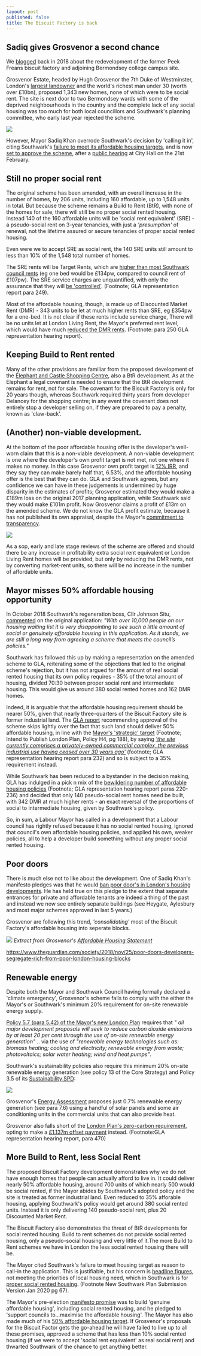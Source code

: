 ```yaml
---
layout: post
published: false
title: The Biscuit Factory is back
---
```


## Sadiq gives Grosvenor a second chance

We [blogged](http://35percent.org/2018-09-25-grosvenor-taking-the-biscuit-factory/) back in 2018 about the redevelopment of the former Peek Freans biscuit factory and adjoining Bermondsey college campus site.

Grosvenor Estate, headed by Hugh Grosvenor the 7th Duke of Westminster, London's [largest landowner](https://whoownsengland.org/2017/10/28/who-owns-central-london/) and the world's richest man under 30 (worth over £10bn), proposed 1,343 new homes, none of which were to be social rent. The site is next door to two Bermondsey wards with some of the deprived neighbourhoods in the country and the complete lack of any social housing was too much for both local councillors and Southwark's planning committee, who early last year rejected the scheme.

![](http://35percent.org/img/biscuitfactory7.png)

However, Mayor Sadiq Khan overrode Southwark's decision by 'calling it in', citing Southwark's [failure to meet its affordable housing targets](https://www.london.gov.uk/sites/default/files/public%3A//public%3A//PAWS/media_id_458537///biscuit_factory_final_decision.pdf), and is now [set to approve the scheme](https://www.london.gov.uk/sites/default/files/biscuit_factory_hearing_report.pdf), after a [public hearing](https://www.london.gov.uk/what-we-do/planning/planning-applications-and-decisions/public-hearings/former-biscuit-factory-public-hearing-0) at City Hall on the 21st February.

## Still no proper social rent

The original scheme has been amended, with an overall increase in the number of homes, by 206 units, including 160 affordable, up to 1,548 units in total.  But because the scheme remains a Build to Rent (BtR), with none of the homes for sale, there will still be no proper social rented housing. Instead 140 of the 160 affordable units will be 'social rent equivalent' (SRE) - a pseudo-social rent on 3-year tenancies, with just a _'presumption'_ of renewal, not the lifetime assured or secure tenancies of proper social rented housing. 

Even were we to accept SRE as social rent, the 140 SRE units still amount to less than 10% of the 1,548 total number of homes.

The SRE rents will be Target Rents, which are [higher than most Southwark council rents](https://docdro.id/lHMSPBe) (eg one bed would be £134pw, compared to council rent of £107pw). The SRE service charges are unquantified, with only the assurance that they will [be 'controlled'](https://www.london.gov.uk/sites/default/files/biscuit_factory_hearing_report.pdf). (Footnote; GLA representation report para 249).

Most of the affordable housing, though, is made up of Discounted Market Rent (DMR) - 343 units to be let at much higher rents than SRE, eg £354pw  for a one-bed.  It is not clear if these rents include service charge, There will be no units let at London Living Rent, the Mayor's preferred rent level, which would have much [reduced the DMR rents](https://docdro.id/lHMSPBe). (Footnote: para 250 GLA representation hearing report).

## Keeping Build to Rent rented

Many of the other provisions are familiar from the proposed development of the [Elephant and Castle Shopping Centre](http://35percent.org/shopping-centre/), also a BtR development.  As at the Elephant a legal covenant is needed to ensure that the BtR development remains for rent, not for sale. The covenant for the Biscuit Factory is only for 20 years though, whereas Southwark required thirty years from developer Delancey for the shopping centre; in any event the covenant does not entirely stop a developer selling on, if they are prepared to pay a penalty, known as 'claw-back'.

## (Another) non-viable development. 

At the bottom of the poor affordable housing offer is the developer's well-worn claim that this is a non-viable development.  A non-viable development is one where the developer's own profit target is not met, not one where it makes no money.  In this case Grosvenor own profit target is [12% IRR](https://docdro.id/SEWzVwi), and they say they can make barely half that, 6.53%, and the affordable housing offer is the best that they can do. GLA and Southwark agrees, but any confidence we can have in these judgements is undermined by huge disparity in the estimates of profits; Grosvenor estimated they would make a £189m loss on the original 2017 planning application, while Southwark said they would make £101m profit.   Now Grosvenor claims a profit of £13m on the amended scheme.  We do not know the GLA profit estimate, because it has not published its own appraisal, despite the Mayor's [commitment to transparency](https://d3n8a8pro7vhmx.cloudfront.net/themes/569cb9526a21db3279000001/attachments/original/1457451016/x160668_Sadiq_Khan_Manifesto.pdf?1457451016). 

![](http://35percent.org/img/biscuitoutputs.png)


As a sop, early and late stage reviews of the scheme are offered and should there be any increase in profitability extra social rent equivalent or London Living Rent homes will be provided, but only by reducing the DMR rents, not by converting market-rent units, so there will be no increase in the number of affordable units.

## Mayor misses 50% affordable housing opportunity

In October 2018 Southwark's regeneration boss, Cllr Johnson Situ, [commented](https://www.theguardian.com/money/2018/oct/26/grosvenor-1bn-bermondsey-build-to-rent-project-in-jeopardy-duke-of-westminster-property-group) on the original application: _"With over 10,000 people on our housing waiting list it is very disappointing to see such a little amount of social or genuinely affordable housing in this application. As it stands, we are still a long way from agreeing a scheme that meets the council’s policies."_

Southwark has followed this up by making a representation on the amended scheme to GLA, reiterating some of the objections that led to the original scheme's rejection, but it has not argued for the amount of real social rented housing that its own policy requires - 35% of the total amount of housing, divided 70:30 between proper social rent and intermediate housing.  This would give us around 380 social rented homes and 162 DMR homes.

Indeed, it is arguable that the affordable housing requirement should be nearer 50%, given that nearly three-quarters of the Biscuit Factory site is former industrial land. The [GLA report](https://www.london.gov.uk/sites/default/files/biscuit_factory_hearing_report.pdf)
recommending approval of the scheme skips lightly over the fact that such land should deliver 50% affordable housing, in line with the [Mayor's 'strategic' target](https://www.london.gov.uk/sites/default/files/intend_to_publish_-_clean.pdf) (Footnote; Intend to Publish London Plan, Policy H4, pg 188), by saying [_'the site currently comprises a privately-owned commercial complex, the previous industrial use having ceased over 30 years ago'_](https://www.london.gov.uk/sites/default/files/biscuit_factory_hearing_report.pdf) (footnote; GLA representation hearing report para 232) and so is subject to a 35% requirement instead.

While Southwark has been reduced to a bystander in the decision making, GLA has indulged in a pick n mix of the [bewildering number of affordable housing policies](https://www.london.gov.uk/sites/default/files/biscuit_factory_hearing_report.pdf) (Footnote; GLA representation hearing report paras 220-236) and decided that only 140 pseudo-social rent homes need be built, with 342 DMR at much higher rents - an exact reversal of the proportions of social to intermediate housing, given by Southwark's policy.

So, in sum, a Labour Mayor has called in a development that a Labour council has rightly refused because it has no social rented housing, ignored that council's own affordable housing policies, and applied his own, weaker policies, all to help a developer build something without any proper social rented housing.

## Poor doors

There is much else not to like about the development.
One of Sadiq Khan's manifesto pledges was that he would [ban poor door's in London's housing developments](https://www.theguardian.com/uk-news/2015/jul/23/sadiq-khan-pledges-ban-poor-doors-london-housing-developments-mayor). He has held true on this pledge to the extent that separate entrances for private and affordable tenants are indeed a thing of the past and instead we now see entirely separate buildings (see Heygate, Aylesbury and most major schemes approved in last 5 years.)

Grosvenor are following this trend, _'consolidating'_ most of the Biscuit Factory's affordable housing into seperate blocks.

![](http://35percent.org/img/grosvenorahextract.png)
*Extract from Grosvenor's [Affordable Housing Statement](http://35percent.org/img/grosvenorahstatement.pdf)*


https://www.theguardian.com/society/2018/nov/25/poor-doors-developers-segregate-rich-from-poor-london-housing-blocks



## Renewable energy
Despite both the Mayor and Southwark Council having formally declared a 'climate emergency', Grosvenor's scheme fails to comply with the either the Mayor's or Southwark's minimum 20% requirement for on-site renewable energy supply.

[Policy 5.7 (para 5.42) of the Mayor's new London Plan](https://www.london.gov.uk/what-we-do/planning/london-plan/current-london-plan/london-plan-chapter-five-londons-response/poli-6) requires that _" all major development proposals will seek to reduce carbon dioxide emissions by at least 20 per cent through the use of on-site renewable energy generation"_ .. via the use of _"renewable energy technologies such as: biomass heating; cooling and electricity; renewable energy from waste; photovoltaics; solar water heating; wind and heat pumps"_.  

Southwark's sustainability policies also require this minimum 20% on-site renewable energy generation (see policy 13 of the Core Strategy) and Policy 3.5 of its [Sustainability SPD](https://www.southwark.gov.uk/assets/attach/1820/Sustainable_Design_and_Construction_SPD.pdf):

![](http://35percent.org/img/sustainabilityspd.png)


Grosvenor's [Energy Assessment](http://35percent.org/img/EnergyAssessment.pdf) proposes just 0.7% renewable energy generation (see para 7.6) using a handful of solar panels and some air conditioning units in the commercial units that can also provide heat.

Grosvenor also falls short of the [London Plan's zero-carbon requirement](https://www.london.gov.uk/what-we-do/planning/london-plan/current-london-plan/london-plan-chapter-five-londons-response/policy), opting to make a [£1.137m offset payment](https://www.london.gov.uk/sites/default/files/biscuit_factory_hearing_report.pdf) instead. (Footnote:GLA representation hearing report, para 470)


## More Build to Rent, less Social Rent

The proposed Biscuit Factory development demonstrates why we do not have enough homes that people can actually afford to live in. It could deliver nearly 50% affordable housing, around 700 units of which nearly 500 would be social rented, if the Mayor abides by Southwark's adopted policy and the site is treated as former industrial land.  Even reduced to 35% afforable housing, applying Southwark's policy would get around 380 social rented units.  Instead it is only delivering 140 pseudo-social rent, plus 20 Discounted Market Rent.

The Biscuit Factory also demonstrates the threat of BtR developments for social rented housing.  Build to rent schemes do not provide social rented housing, only a pseudo-social housing and very little of it.The more Build to Rent schemes we have in London the less social rented housing there will be.

The Mayor cited Southwark's failure to meet housing target as reason to call-in the application.  This is  justifiable, but his concern is [headline figures](https://www.ft.com/content/aa45341e-ef87-11e5-aff5-19b4e253664a), not meeting the priorities of local housing need, which in Southwark is for [proper social rented housing](https://www.southwark.gov.uk/assets/attach/11656/NSP01-New-Southwark-Plan-Submission-Version-Proposed-Modifications-for-Examination.pdf). (Footnote New Southwark Plan Submission Version Jan 2020 pg 67). 

The Mayor's pre-election [manifesto promise](https://d3n8a8pro7vhmx.cloudfront.net/themes/569cb9526a21db3279000001/attachments/original/1457451016/x160668_Sadiq_Khan_Manifesto.pdf?1457451016) was to build 'genuine affordable housing', including social rented housing, and he pledged to 'support councils to...maximise the affordable housing'. The Mayor has also made much of his [50% affordable housing target](https://www.insidehousing.co.uk/news/news/sadiq-khan-insists-on-50-affordable-for-public-land-51963). If Grosvenor's proposals for the Biscuit Factor gets the go-ahead he will have failed to live up to all these promises, approved a scheme that has less than 10% social rented housing (if we were to accept 'social rent equivalent' as real social rent) and thwarted Southwark of the chance to get anything better.
